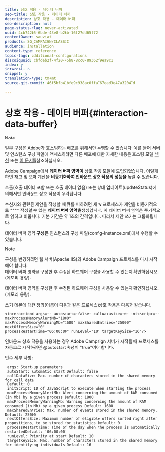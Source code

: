 ```yaml
---
title: 상호 작용 - 데이터 버퍼
seo-title: 상호 작용 - 데이터 버퍼
description: 상호 작용 - 데이터 버퍼
seo-description: null
page-status-flag: never-activated
uuid: 4cb742b5-6bde-43e8-b26b-16f27dd65f72
contentOwner: sauviat
products: SG_CAMPAIGN/CLASSIC
audience: installation
content-type: reference
topic-tags: additional-configurations
discoiquuid: cbfdeb2f-4f20-45b8-8cc0-89362f9ea9c1
index: y
internal: n
snippet: y
translation-type: tm+mt
source-git-commit: 46f5bfb41bfe9c938ac0ffa767ead3e47a32047d

---
```



# 상호 작용 - 데이터 버퍼{#interaction-data-buffer}

>[!NOTE]
>
>일부 구성은 Adobe가 호스팅하는 배포를 위해서만 수행할 수 있습니다. 예를 들어 서버 및 인스턴스 구성 파일에 액세스하려면 다른 배포에 대한 자세한 내용은 호스팅 모델 [섹션](../../installation/using/hosting-models.md) 또는 [이 문서를](https://helpx.adobe.com/campaign/kb/acc-on-prem-vs-hosted.html)참조하십시오.

Adobe Campaign에서 **데이터 버퍼 영역이** 상호 작용 모듈에 도입되었습니다. 이렇게 하면 재고 및 오퍼 계산을 **비동기화하여 인바운드 상호 작용의 성능을** 높일 수 있습니다.

호출(호출 데이터 포함 또는 호출 데이터 없음) 또는 상태 업데이트(updateStatus)에 의해서만 인바운드 상호 작용이 우려됩니다.

수신자와 관련된 제안을 작성할 때 큐를 피하려면 새 w 프로세스가 제안을 비동기적으로 **** 작성할 수 있는 **데이터 버퍼 영역을**&#x200B;생성합니다. 이 데이터 버퍼 영역은 주기적으로 읽히고 비웁니다. 기본 기간은 약 1초의 간격입니다. 따라서 제안 쓰기는 그룹화됩니다.

데이터 버퍼 영역 **구성은** 인스턴스의 구성 파일(config-Instance.xml)에서 수행할 수 있습니다.

>[!NOTE]
>
>구성을 변경하려면 웹 서버(Apache:IIS)와 Adobe Campaign 프로세스를 다시 시작해야 합니다.\
>데이터 버퍼 영역을 구성한 후 수정된 하드웨어 구성을 사용할 수 있는지 확인하십시오. (메모리 용량).

데이터 버퍼 영역을 구성한 후 수정된 하드웨어 구성을 사용할 수 있는지 확인하십시오. (메모리 용량).

쓰기 데몬에 대한 정의(이름이 다음과 같은 프로세스)상호 작용은 다음과 같습니다.

```
<interactiond args="" autoStart="false" callDataSize="0" initScript="" maxProcessMemoryAlertMb="1800"
maxProcessMemoryWarningMb="1600" maxSharedEntries="25000" nextOffersSize="0"
processRestartTime="06:00:00" runLevel="10" targetKeySize="16"/>
```

인바운드 상호 작용을 사용하는 경우 Adobe Campaign 서버가 시작될 때 프로세스를 자동으로 시작하려면 @autostart 속성이 &quot;true&quot;여야 합니다.

인수 세부 사항:

```
 args: Start-up parameters 
 autoStart: Automatic start Default: false 
 callDataSize: Max. number of characters stored in the shared memory for call data
 Default: 0 
 initScript: ID of JavaScript to execute when starting the process 
 maxProcessMemoryAlertMb: Alert concerning the amount of RAM consumed (in Mb) by a given process Default: 1800 
 maxProcessMemoryWarningMb: Warning concerning the amount of RAM consumed (in Mb) by a given process Default: 1600 
 maxSharedEntries: Max. number of events stored in the shared memory. Default: 25000 
 nextOffersSize: Maximum number of eligible offers sorted right after propositions, to be stored for statistics Default: 0 
 processRestartTime: Time of the day when the process is automatically restartedDefault: '06:00:00' 
 runLevel: Priority at start Default: 10 
 targetKeySize: Max. number of characters stored in the shared memory for identifying individuals Default: 16 
```

